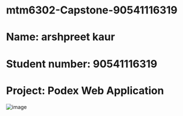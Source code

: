 # mtm6302-Capstone-90541116319
# Name: arshpreet kaur
# Student number: 90541116319
# Project: Podex Web Application


![image](https://github.com/arsshpreetkaur/mtm6302-Capstone-Arshpreet-kaur/assets/133889383/7789ee67-9ba4-401c-a04d-acdb5a4fc5ed)


